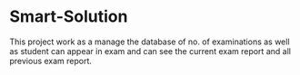 # Smart-Solution
This project work as a manage the database of no. of examinations as well as student can appear in exam and can see the current exam report and all previous exam report.
